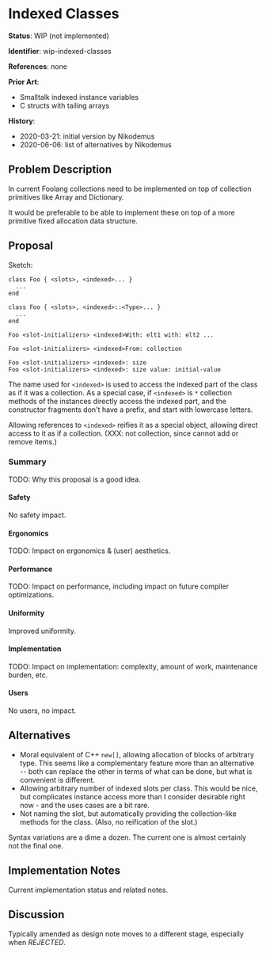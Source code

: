 # Indexed Classes

**Status**: WIP (not implemented)

**Identifier**: wip-indexed-classes

**References**: none

**Prior Art**:
- Smalltalk indexed instance variables
- C structs with tailing arrays

**History**:
- 2020-03-21: initial version by Nikodemus
- 2020-06-06: list of alternatives by Nikodemus

## Problem Description

In current Foolang collections need to be implemented on top of collection
primitives like Array and Dictionary.

It would be preferable to be able to implement these on top of a more primitive
fixed allocation data structure.

## Proposal

Sketch:

```
class Foo { <slots>, <indexed>... }
  ...
end

class Foo { <slots>, <indexed>::<Type>... }
  ...
end

Foo <slot-initializers> <indexed>With: elt1 with: elt2 ...

Foo <slot-initializers> <indexed>From: collection

Foo <slot-initializers> <indexed>: size
Foo <slot-initializers> <indexed>: size value: initial-value
```

The name used for `<indexed>` is used to access the indexed part of the class as
if it was a collection. As a special case, if `<indexed>` is `*` collection
methods of the instances directly access the indexed part, and the constructor
fragments don't have a prefix, and start with lowercase letters.

Allowing references to `<indexed>` reifies it as a special object, allowing
direct access to it as if a collection. (XXX: not collection, since cannot add
or remove items.)

### Summary

TODO: Why this proposal is a good idea.

#### Safety

No safety impact.

#### Ergonomics

TODO: Impact on ergonomics & (user) aesthetics.

#### Performance

TODO: Impact on performance, including impact on future compiler optimizations.

#### Uniformity

Improved uniformity.

#### Implementation

TODO: Impact on implementation: complexity, amount of work, maintenance burden, etc.

#### Users

No users, no impact.

## Alternatives

- Moral equivalent of C++ `new[]`, allowing allocation of blocks of arbitrary
  type. This seems like a complementary feature more than an alternative -- both
  can replace the other in terms of what can be done, but what is convenient is
  different.
- Allowing arbitrary number of indexed slots per class. This would be nice, but
  complicates instance access more than I consider desirable right now - and
  the uses cases are a bit rare.
- Not naming the slot, but automatically providing the collection-like methods
  for the class. (Also, no reification of the slot.)

Syntax variations are a dime a dozen. The current one is almost certainly not
the final one.

## Implementation Notes

Current implementation status and related notes.

## Discussion

Typically amended as design note moves to a different stage, especially
when _REJECTED_.
